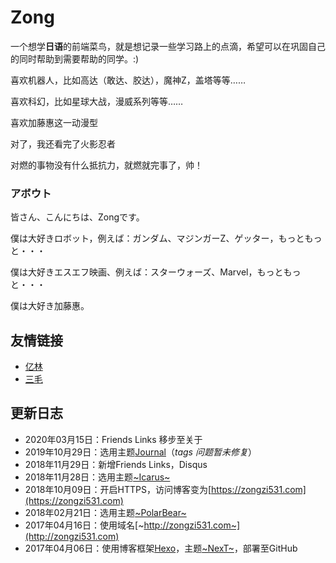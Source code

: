 # Zong

一个想学**日语**的前端菜鸟，就是想记录一些学习路上的点滴，希望可以在巩固自己的同时帮助到需要帮助的同学。:)

喜欢机器人，比如高达（敢达、胶达），魔神Z，盖塔等等……

喜欢科幻，比如星球大战，漫威系列等等……

喜欢加藤惠这一动漫型

对了，我还看完了火影忍者

对燃的事物没有什么抵抗力，就燃就完事了，帅！

### アボウト

皆さん、こんにちは、Zongです。

僕は大好きロボット，例えば：ガンダム、マジンガーZ、ゲッター，もっともっと・・・

<!-- ![ガンダム](/images/logo.png) -->

僕は大好きエスエフ映画、例えば：スターウォーズ、Marvel，もっともっと・・・

僕は大好き加藤惠。

<!-- ![加藤惠](/images/logo1.png) -->

## 友情链接

- [亿林](https://minemine.cc)
- [三毛](https://jkchao.cn)

## 更新日志

- 2020年03月15日：Friends Links 移步至关于
- 2019年10月29日：选用主题[Journal](https://github.com/SumiMakito/hexo-theme-Journal)（*tags 问题暂未修复*）
- 2018年11月29日：新增Friends Links，Disqus
- 2018年11月28日：选用主题[~Icarus~](https://github.com/ppoffice/hexo-theme-icarus)
- 2018年10月09日：开启HTTPS，访问博客变为[https://zongzi531.com](https://zongzi531.com)
- 2018年02月21日：选用主题[~PolarBear~](https://github.com/frostfan/hexo-theme-polarbear)
- 2017年04月16日：使用域名[~http://zongzi531.com~](http://zongzi531.com)
- 2017年04月06日：使用博客框架[Hexo](https://github.com/hexojs/hexo)，主题[~NexT~](https://github.com/iissnan/hexo-theme-next)，部署至GitHub
